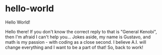 # hello-world
Hello World!

Hello there! If you don't know the correct reply to that is "General Kenobi", then I'm afraid I can't help you... 
Jokes aside, my name is Gustavo, and math is my passion - with coding as a close second. I believe A.I. will change everything and I want to be a part of that! So, back to work!

